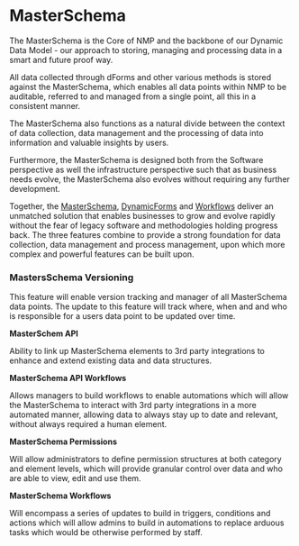# MasterSchema

The MasterSchema is the Core of NMP and the backbone of our Dynamic Data Model - our approach to storing, managing and processing data in a smart and future proof way.

All data collected through dForms and other various methods is stored against the MasterSchema, which enables all data points within NMP to be auditable, referred to and managed from a single point, all this in a consistent manner.

The MasterSchema also functions as a natural divide between the context of data collection, data management and the processing of data into information and valuable insights by users.

Furthermore, the MasterSchema is designed both from the Software perspective as well the infrastructure perspective such that as business needs evolve, the MasterSchema also evolves without requiring any further development.

Together, the [MasterSchema](../master_schema/index.md), [DynamicForms](../dform/index.md) and [Workflows](../workflow/index.md) deliver an unmatched solution that enables businesses to grow and evolve rapidly without the fear of legacy software and methodologies holding progress back. The three features combine to provide a strong foundation for data collection, data management and process management, upon which more complex and powerful features can be built upon.

### MastersSchema Versioning

This feature will enable version tracking and manager of all MasterSchema data points. The update to this feature will track where, when and and who is responsible for a users data point to be updated over time.

**MasterSchem API**

Ability to link up MasterSchema elements to 3rd party integrations to enhance and extend existing data and data structures.

**MasterSchema API Workflows**

Allows managers to build workflows to enable automations which will allow the MasterSchema to interact with 3rd party integrations in a more automated manner, allowing data to always stay up to date and relevant, without always required a human element.

**MasterSchema Permissions**

Will allow administrators to define permission structures at both category and element levels, which will provide granular control over data and who are able to view, edit and use them.

**MasterSchema Workflows**

Will encompass a series of updates to build in triggers, conditions and actions which will allow admins to build in automations to replace arduous tasks which would be otherwise performed by staff.
